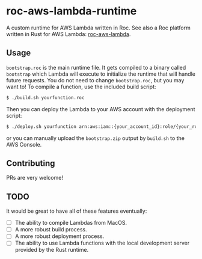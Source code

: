 # roc-aws-lambda-runtime

A custom runtime for AWS Lambda written in Roc. See also a Roc platform written in Rust for AWS Lambda: [roc-aws-lambda](https://github.com/isaacvando/roc-aws-lambda).

## Usage

`bootstrap.roc` is the main runtime file. It gets compiled to a binary called `bootstrap` which Lambda will execute to initialize the runtime that will handle future requests. You do not need to change `bootstrap.roc`, but you may want to!
To compile a function, use the included build script:
```bash
$ ./build.sh yourfunction.roc
```
Then you can deploy the Lambda to your AWS account with the deployment script:
```bash
$ ./deploy.sh yourfunction arn:aws:iam::{your_account_id}:role/{your_role_name}
```
or you can manually upload the `bootstrap.zip` output by `build.sh` to the AWS Console.

## Contributing

PRs are very welcome!

## TODO

It would be great to have all of these features eventually:

- [ ] The ability to compile Lambdas from MacOS.
- [ ] A more robust build process.
- [ ] A more robust deployment process.
- [ ] The ability to use Lambda functions with the local development server provided by the Rust runtime.
